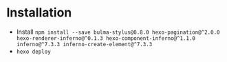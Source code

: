 # Installation
- Install `npm install --save bulma-stylus@0.8.0 hexo-pagination@^2.0.0 hexo-renderer-inferno@^0.1.3 hexo-component-inferno@^1.1.0 inferno@^7.3.3 inferno-create-element@^7.3.3`
- `hexo deploy`
